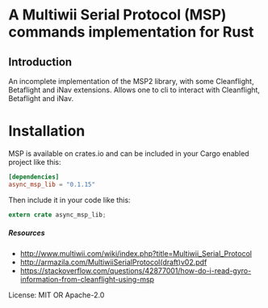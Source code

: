 A Multiwii Serial Protocol (MSP) commands implementation for Rust
===========================================

## Introduction

An incomplete implementation of the MSP2 library, with some Cleanflight, Betaflight and iNav extensions. Allows one to cli to interact with Cleanflight, Betaflight and iNav.

# Installation

MSP is available on crates.io and can be included in your Cargo enabled project like this:

```toml
[dependencies]
async_msp_lib = "0.1.15"
```

Then include it in your code like this:

```rust
extern crate async_msp_lib;
```


##### Resources

* http://www.multiwii.com/wiki/index.php?title=Multiwii_Serial_Protocol
* http://armazila.com/MultiwiiSerialProtocol(draft)v02.pdf
* https://stackoverflow.com/questions/42877001/how-do-i-read-gyro-information-from-cleanflight-using-msp

License: MIT OR Apache-2.0

